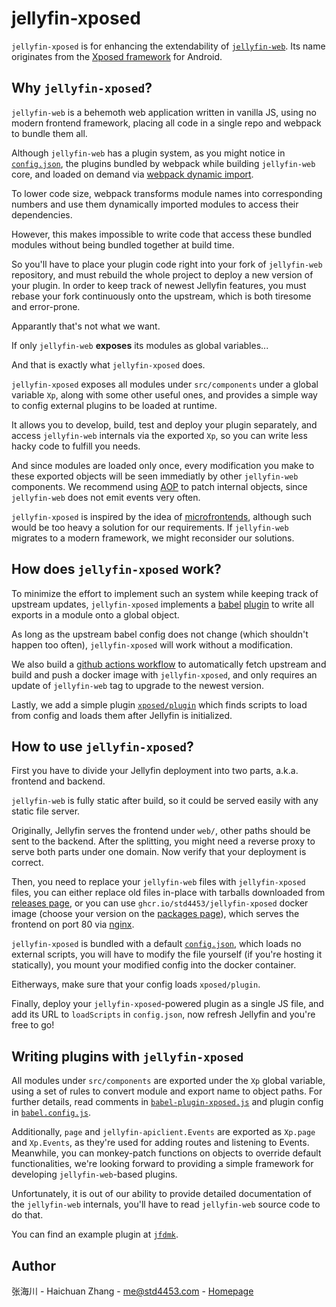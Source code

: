 # jellyfin-xposed

`jellyfin-xposed` is for enhancing the extendability of [`jellyfin-web`](https://github.com/jellyfin/jellyfin-web). Its name originates from the [Xposed framework](https://www.xda-developers.com/xposed-framework-hub/) for Android.

## Why `jellyfin-xposed`?

`jellyfin-web` is a behemoth web application written in vanilla JS, using no modern frontend framework, placing all code in a single repo and webpack to bundle them all.

Although `jellyfin-web` has a plugin system, as you might notice in [`config.json`](https://github.com/jellyfin/jellyfin-web/blob/v10.7.7/src/config.json#L27), the plugins bundled by webpack while building `jellyfin-web` core, and loaded on demand via [webpack dynamic import](https://webpack.js.org/guides/code-splitting/#dynamic-imports).

To lower code size, webpack transforms module names into corresponding numbers and use them dynamically imported modules to access their dependencies. 

However, this makes impossible to write code that access these bundled modules without being bundled together at build time. 

So you'll have to place your plugin code right into your fork of `jellyfin-web` repository, and must rebuild the whole project to deploy a new version of your plugin. In order to keep track of newest Jellyfin features, you must rebase your fork continuously onto the upstream, which is both tiresome and error-prone.

Apparantly that's not what we want.

If only `jellyfin-web` **exposes** its modules as global variables... 

And that is exactly what `jellyfin-xposed` does.

`jellyfin-xposed` exposes all modules under `src/components` under a global variable `Xp`, along with some other useful ones, and provides a simple way to config external plugins to be loaded at runtime.

It allows you to develop, build, test and deploy your plugin separately, and access `jellyfin-web` internals via the exported `Xp`, so you can write less hacky code to fulfill you needs.

And since modules are loaded only once, every modification you make to these exported objects will be seen immediatly by other `jellyfin-web` components. We recommend using [AOP](https://en.wikipedia.org/wiki/Aspect-oriented_programming) to patch internal objects, since `jellyfin-web` does not emit events very often.

`jellyfin-xposed` is inspired by the idea of [microfrontends](https://micro-frontends.org/), although such would be too heavy a solution for our requirements. If `jellyfin-web` migrates to a modern framework, we might reconsider our solutions.

## How does `jellyfin-xposed` work?

To minimize the effort to implement such an system while keeping track of upstream updates, `jellyfin-xposed` implements a [babel](https://babeljs.io/) [plugin](babel-plugin-xposed.js) to write all exports in a module onto a global object. 

As long as the upstream babel config does not change (which shouldn't happen too often), `jellyfin-xposed` will work without a modification.

We also build a [github actions workflow](.github/workflows/main.yml) to automatically fetch upstream and build and push a docker image with `jellyfin-xposed`, and only requires an update of `jellyfin-web` tag to upgrade to the newest version.

Lastly, we add a simple plugin [`xposed/plugin`](src/plugins/xposed/plugin.js) which finds scripts to load from config and loads them after Jellyfin is initialized.

## How to use `jellyfin-xposed`?

First you have to divide your Jellyfin deployment into two parts, a.k.a. frontend and backend.

`jellyfin-web` is fully static after build, so it could be served easily with any static file server. 

Originally, Jellyfin serves the frontend under `web/`, other paths should be sent to the backend. After the splitting, you might need a reverse proxy to serve both parts under one domain. Now verify that your deployment is correct.

Then, you need to replace your `jellyfin-web` files with `jellyfin-xposed` files, you can either replace old files in-place with tarballs downloaded from [releases page](https://github.com/std4453/jellyfin-xposed/releases), or you can use `ghcr.io/std4453/jellyfin-xposed` docker image (choose your version on the [packages page](https://github.com/std4453/jellyfin-xposed/pkgs/container/jellyfin-xposed)), which serves the frontend on port 80 via [nginx](https://hub.docker.com/_/nginx).

`jellyfin-xposed` is bundled with a default [`config.json`](src/config.json), which loads no external scripts, you will have to modify the file yourself (if you're hosting it statically), you mount your modified config into the docker container. 

Eitherways, make sure that your config loads `xposed/plugin`.

Finally, deploy your `jellyfin-xposed`-powered plugin as a single JS file, and add its URL to `loadScripts` in `config.json`, now refresh Jellyfin and you're free to go!

## Writing plugins with `jellyfin-xposed`

All modules under `src/components` are exported under the `Xp` global variable, using a set of rules to convert module and export name to object paths. For further details, read comments in [`babel-plugin-xposed.js`](babel-plugin-xposed.js) and plugin config in [`babel.config.js`](babel.config.js).

Additionally, `page` and `jellyfin-apiclient.Events` are exported as `Xp.page` and `Xp.Events`, as they're used for adding routes and listening to Events. Meanwhile, you can monkey-patch functions on objects to override default functionalities, we're looking forward to providing a simple framework for developing `jellyfin-web`-based plugins.

Unfortunately, it is out of our ability to provide detailed documentation of the `jellyfin-web` internals, you'll have to read `jellyfin-web` source code to do that.

You can find an example plugin at [`jfdmk`](https://github.com/std4453/jfdmk).

## Author

张海川 - Haichuan Zhang - [me@std4453.com](mailto:me@std4453.com) - [Homepage](https://blog.std4453.com:444)
